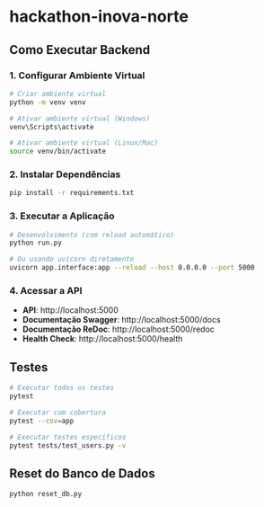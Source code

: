 # hackathon-inova-norte

## Como Executar Backend

### 1. Configurar Ambiente Virtual

```bash
# Criar ambiente virtual
python -m venv venv

# Ativar ambiente virtual (Windows)
venv\Scripts\activate

# Ativar ambiente virtual (Linux/Mac)
source venv/bin/activate
```

### 2. Instalar Dependências

```bash
pip install -r requirements.txt
```

### 3. Executar a Aplicação

```bash
# Desenvolvimento (com reload automático)
python run.py

# Ou usando uvicorn diretamente
uvicorn app.interface:app --reload --host 0.0.0.0 --port 5000
```

### 4. Acessar a API

- **API**: http://localhost:5000
- **Documentação Swagger**: http://localhost:5000/docs
- **Documentação ReDoc**: http://localhost:5000/redoc
- **Health Check**: http://localhost:5000/health

## Testes

```bash
# Executar todos os testes
pytest

# Executar com cobertura
pytest --cov=app

# Executar testes específicos
pytest tests/test_users.py -v
```

## Reset do Banco de Dados

```bash
python reset_db.py
```
